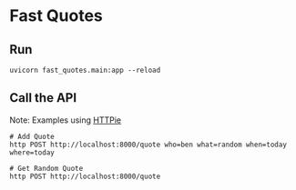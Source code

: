 # Fast Quotes

## Run

```
uvicorn fast_quotes.main:app --reload
```

## Call the API

Note: Examples using [HTTPie](https://httpie.io/)

```
# Add Quote
http POST http://localhost:8000/quote who=ben what=random when=today where=today

# Get Random Quote
http POST http://localhost:8000/quote
```
